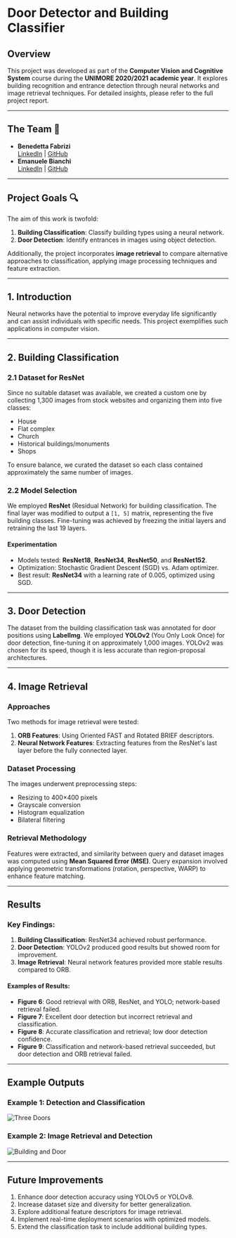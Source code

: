# Door Detector and Building Classifier

## Overview
This project was developed as part of the **Computer Vision and Cognitive System** course during the **UNIMORE 2020/2021 academic year**. It explores building recognition and entrance detection through neural networks and image retrieval techniques. For detailed insights, please refer to the full project report.

---

## The Team 👥
- **Benedetta Fabrizi**  
  [LinkedIn](https://www.linkedin.com/in/benedetta-fabrizi-54b7971b0) | [GitHub](https://github.com/BerniRubble)  
- **Emanuele Bianchi**  
  [LinkedIn](https://www.linkedin.com/in/emanuele-bianchi240497/) | [GitHub](https://github.com/Manu2497)

---

## Project Goals 🔍

The aim of this work is twofold:
1. **Building Classification**: Classify building types using a neural network.  
2. **Door Detection**: Identify entrances in images using object detection.  

Additionally, the project incorporates **image retrieval** to compare alternative approaches to classification, applying image processing techniques and feature extraction.

---

## 1. Introduction
Neural networks have the potential to improve everyday life significantly and can assist individuals with specific needs. This project exemplifies such applications in computer vision.

---

## 2. Building Classification

### 2.1 Dataset for ResNet
Since no suitable dataset was available, we created a custom one by collecting 1,300 images from stock websites and organizing them into five classes:
- House  
- Flat complex  
- Church  
- Historical buildings/monuments  
- Shops  

To ensure balance, we curated the dataset so each class contained approximately the same number of images. 

### 2.2 Model Selection
We employed **ResNet** (Residual Network) for building classification. The final layer was modified to output a `[1, 5]` matrix, representing the five building classes. Fine-tuning was achieved by freezing the initial layers and retraining the last 19 layers.  

#### Experimentation
- Models tested: **ResNet18**, **ResNet34**, **ResNet50**, and **ResNet152**.  
- Optimization: Stochastic Gradient Descent (SGD) vs. Adam optimizer.  
- Best result: **ResNet34** with a learning rate of 0.005, optimized using SGD.  

---

## 3. Door Detection

The dataset from the building classification task was annotated for door positions using **LabelImg**. We employed **YOLOv2** (You Only Look Once) for door detection, fine-tuning it on approximately 1,000 images. YOLOv2 was chosen for its speed, though it is less accurate than region-proposal architectures.

---

## 4. Image Retrieval

### Approaches
Two methods for image retrieval were tested:
1. **ORB Features**: Using Oriented FAST and Rotated BRIEF descriptors.  
2. **Neural Network Features**: Extracting features from the ResNet's last layer before the fully connected layer.

### Dataset Processing
The images underwent preprocessing steps:
- Resizing to 400×400 pixels  
- Grayscale conversion  
- Histogram equalization  
- Bilateral filtering  

### Retrieval Methodology
Features were extracted, and similarity between query and dataset images was computed using **Mean Squared Error (MSE)**. Query expansion involved applying geometric transformations (rotation, perspective, WARP) to enhance feature matching.

---

## Results

### Key Findings:
1. **Building Classification**: ResNet34 achieved robust performance.  
2. **Door Detection**: YOLOv2 produced good results but showed room for improvement.  
3. **Image Retrieval**: Neural network features provided more stable results compared to ORB.  

#### Examples of Results:
- **Figure 6**: Good retrieval with ORB, ResNet, and YOLO; network-based retrieval failed.  
- **Figure 7**: Excellent door detection but incorrect retrieval and classification.  
- **Figure 8**: Accurate classification and retrieval; low door detection confidence.  
- **Figure 9**: Classification and network-based retrieval succeeded, but door detection and ORB retrieval failed.

---

## Example Outputs

### Example 1: Detection and Classification
![Three Doors](https://user-images.githubusercontent.com/58270634/190852798-8a9866e0-18ce-4ff7-955c-f71976e65831.jpg)

### Example 2: Image Retrieval and Detection
![Building and Door](https://user-images.githubusercontent.com/58270634/190852847-6dd7d641-636d-40cf-9bb7-b36dc598cc31.jpg)

---

## Future Improvements

1. Enhance door detection accuracy using YOLOv5 or YOLOv8.  
2. Increase dataset size and diversity for better generalization.  
3. Explore additional feature descriptors for image retrieval.  
4. Implement real-time deployment scenarios with optimized models.  
5. Extend the classification task to include additional building types.
